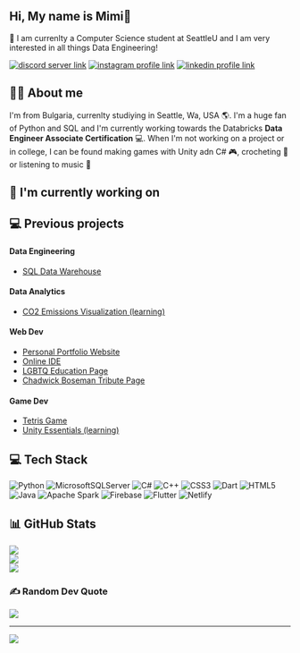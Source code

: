 ## Hi, My name is Mimi👋 

🌟 I am currenlty a Computer Science student at SeattleU and I am very interested in all things Data Engineering!

[![discord server link](https://img.shields.io/badge/Discord-7289DA?style=for-the-badge&logo=discord&logoColor=white)](https://discord.gg/688748696493359158)
[![instagram profile link](https://img.shields.io/badge/Instagram-E4405F?style=for-the-badge&logo=instagram&logoColor=white)](https://instagram.com/mimii_miteva)
[![linkedin profile link](https://img.shields.io/badge/LinkedIn-0077B5?style=for-the-badge&logo=linkedin&logoColor=white)](https://www.linkedin.com/in/maria-i-miteva/)

## 🙋‍♂️ About me

I'm from Bulgaria, currenlty studiying in Seattle, Wa, USA 🌎. I'm a huge fan of Python and SQL and I'm currently working towards the Databricks **Data Engineer Associate Certification** 💻.
When I'm not working on a project or in college, I can be found making games with Unity adn C# :video_game:, crocheting 🎀 or listening to music :musical_note:

## 🔭 I'm currently working on

## 💻 Previous projects

#### Data Engineering

- [SQL Data Warehouse](https://github.com/MimiM03/sql-data-warehouse/)
  
#### Data Analytics

- [CO2 Emissions Visualization (learning)](https://github.com/MimiM03/CO2-Emissions-Visualizaion)

#### Web Dev

- [Personal Portfolio Website](https://github.com/MimiM03/personal-portfolio)
- [Online IDE](https://github.com/MimiM03/Code-Together)
- [LGBTQ Education Page](https://github.com/MimiM03/lgbt-page)
- [Chadwick Boseman Tribute Page](https://github.com/MimiM03/chadwickboseman-tribute)

#### Game Dev

- [Tetris Game](https://github.com/MimiM03/Tetris-Live-Demo)
- [Unity Essentials (learning)](https://github.com/MimiM03/Unity-Essentials)

## 💻 Tech Stack

![Python](https://img.shields.io/badge/python-3670A0?style=for-the-badge&logo=python&logoColor=ffdd54) ![MicrosoftSQLServer](https://img.shields.io/badge/Microsoft%20SQL%20Server-CC2927?style=for-the-badge&logo=microsoft%20sql%20server&logoColor=white) ![C#](https://img.shields.io/badge/c%23-%23239120.svg?style=for-the-badge&logo=csharp&logoColor=white) ![C++](https://img.shields.io/badge/c++-%2300599C.svg?style=for-the-badge&logo=c%2B%2B&logoColor=white) ![CSS3](https://img.shields.io/badge/css3-%231572B6.svg?style=for-the-badge&logo=css3&logoColor=white) ![Dart](https://img.shields.io/badge/dart-%230175C2.svg?style=for-the-badge&logo=dart&logoColor=white) ![HTML5](https://img.shields.io/badge/html5-%23E34F26.svg?style=for-the-badge&logo=html5&logoColor=white) ![Java](https://img.shields.io/badge/java-%23ED8B00.svg?style=for-the-badge&logo=openjdk&logoColor=white) ![Apache Spark](https://img.shields.io/badge/Apache%20Spark-FDEE21?style=for-the-badge&logo=apachespark&logoColor=black) ![Firebase](https://img.shields.io/badge/firebase-a08021?style=for-the-badge&logo=firebase&logoColor=ffcd34) ![Flutter](https://img.shields.io/badge/Flutter-%2302569B.svg?style=for-the-badge&logo=Flutter&logoColor=white) ![Netlify](https://img.shields.io/badge/netlify-%23000000.svg?style=for-the-badge&logo=netlify&logoColor=#00C7B7)

## 📊 GitHub Stats

![](https://github-readme-stats.vercel.app/api?username=MimiM03&theme=transparent&hide_border=false&include_all_commits=false&count_private=false)<br/>
![](https://nirzak-streak-stats.vercel.app/?user=MimiM03&theme=transparent&hide_border=false)<br/>
![](https://github-readme-stats.vercel.app/api/top-langs/?username=MimiM03&theme=transparent&hide_border=false&include_all_commits=false&count_private=false&layout=compact)

### ✍️ Random Dev Quote

![](https://quotes-github-readme.vercel.app/api?type=horizontal&theme=radical)

---
[![](https://visitcount.itsvg.in/api?id=MimiM03&icon=0&color=0)](https://visitcount.itsvg.in)

<!-- Proudly created with GPRM ( https://gprm.itsvg.in ) -->
